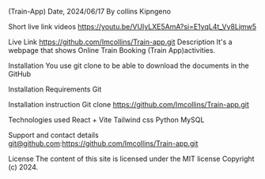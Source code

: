 (Train-App)
Date, 2024/06/17
By collins Kipngeno

Short live link videos
https://youtu.be/VUIyLXE5AmA?si=E1yqL4t_Vy8Ljmw5


Live Link
https://github.com/Imcollins/Train-app.git
Description
It's a webpage that shows Online Train Booking (Train App)activities.

Installation
You use git clone to be able to download the documents in the GitHub

Installation Requirements
Git

Installation instruction
Git clone https://github.com/Imcollins/Train-app.git

Technologies used
React + Vite
Tailwind css
Python
MySQL


Support and contact details
git@github.com:https://github.com/Imcollins/Train-app.git

License
The content of this site is licensed under the MIT license Copyright (c) 2024.

